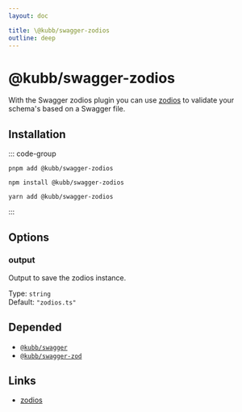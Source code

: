 ```yaml
---
layout: doc

title: \@kubb/swagger-zodios
outline: deep
---
```

# @kubb/swagger-zodios

With the Swagger zodios plugin you can use [zodios](https://github.com/ecyrbe/zodios) to validate your schema's based on a Swagger file.

## Installation

::: code-group

```shell [pnpm]
pnpm add @kubb/swagger-zodios
```

```shell [npm]
npm install @kubb/swagger-zodios
```

```shell [yarn]
yarn add @kubb/swagger-zodios
```

:::


## Options


### output
Output to save the zodios instance.

Type: `string` <br/>
Default: `"zodios.ts"`

## Depended

- [`@kubb/swagger`](/plugins/swagger)
- [`@kubb/swagger-zod`](/plugins/swagger-zod)

## Links

- [zodios](https://github.com/ecyrbe/zodios)